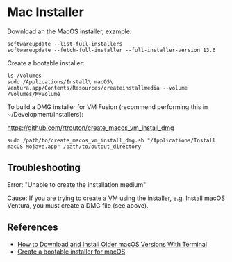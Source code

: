 # Mac Installer

Download an the MacOS installer, example:

```
softwareupdate --list-full-installers
softwareupdate --fetch-full-installer --full-installer-version 13.6
```

Create a bootable installer:

```
ls /Volumes
sudo /Applications/Install\ macOS\ Ventura.app/Contents/Resources/createinstallmedia --volume /Volumes/MyVolume
```

To build a DMG installer for VM Fusion (recommend performing this in ~/Development/installers):

https://github.com/rtrouton/create_macos_vm_install_dmg

```
sudo /path/to/create_macos_vm_install_dmg.sh "/Applications/Install macOS Mojave.app" /path/to/output_directory
```

## Troubleshooting

Error: "Unable to create the installation medium"

Cause: If you are trying to create a VM using the installer, e.g. Install macOS Ventura, you must
create a DMG file (see above).

## References

* [How to Download and Install Older macOS Versions With Terminal](https://lifehacker.com/how-to-download-and-install-older-macos-versions-with-t-1839671161#:~:text=To%20download%20older%20builds%20of,to%20your%20Mac%27s%20Applications%20folder.)
* [Create a bootable installer for macOS](https://support.apple.com/en-ca/HT201372)
